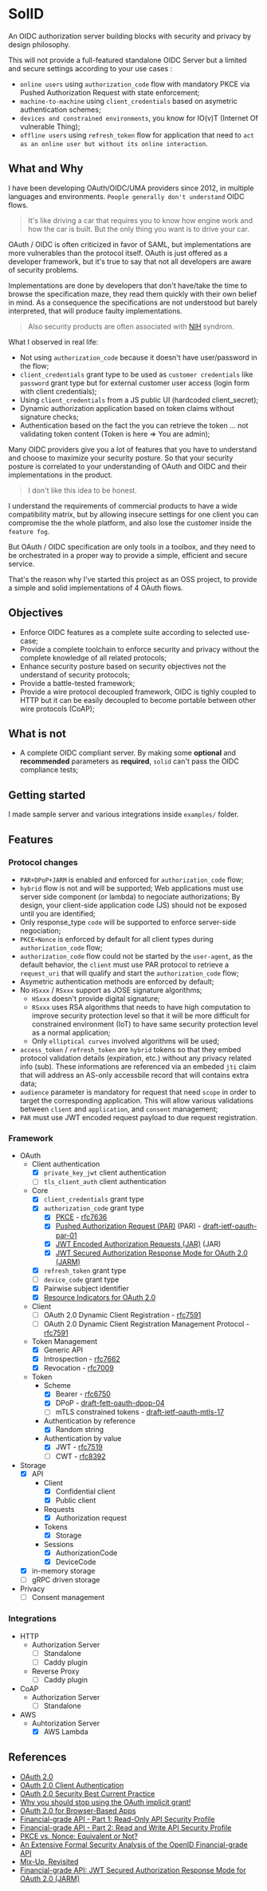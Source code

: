 # SolID

An OIDC authorization server building blocks with security and privacy by design
philosophy.

This will not provide a full-featured standalone OIDC Server but a limited and
secure settings according to your use cases :

* `online users` using `authorization_code` flow with mandatory PKCE via Pushed
  Authorization Request with state enforcement;
* `machine-to-machine` using `client_credentials` based on asymetric
  authentication schemes;
* `devices and constrained environments`, you know for IO(v)T (Internet Of vulnerable Thing);
* `offline users` using `refresh_token` flow for application that need to
  `act as an online user but without its online interaction`.

## What and Why

I have been developing OAuth/OIDC/UMA providers since 2012, in multiple
languages and environments. `People generally don't understand` OIDC flows.

> It's like driving a car that requires you to know how engine work and how
> the car is built. But the only thing you want is to drive your car.

OAuth / OIDC is often criticized in favor of SAML, but implementations are more
vulnerables than the protocol itself. OAuth is just offered as a developer
framework, but it's true to say that not all developers are aware of security
problems.

Implementations are done by developers that don't have/take the time to browse
the specification maze, they read them quickly with their own belief in mind.
As a consequence the specifications are not understood but barely interpreted,
that will produce faulty implementations.

> Also security products are often associated with [NIH](https://en.wikipedia.org/wiki/Not_invented_here) syndrom.

What I observed in real life:

* Not using `authorization_code` because it doesn't have user/password in the
  flow;
* `client_credentials` grant type to be used as `customer credentials` like
  `password` grant type but for external customer user access (login form with
  client credentials);
* Using `client_credentials` from a JS public UI (hardcoded client_secret);
* Dynamic authorization application based on token claims without signature
  checks;
* Authentication based on the fact the you can retrieve the token ... not
  validating token content (Token is here => You are admin);

Many OIDC providers give you a lot of features that you have to understand and
choose to maximize your security posture. So that your security posture is
correlated to your understanding of OAuth and OIDC and their implementations
in the product.

> I don't like this idea to be honest.

I understand the requirements of commercial products to have a wide compatibility
matrix, but by allowing insecure settings for one client you can compromise the
the whole platform, and also lose the customer inside the `feature fog`.

But OAuth / OIDC specification are only tools in a toolbox, and they need to be
orchestrated in a proper way to provide a simple, efficient and secure service.

That's the reason why I've started this project as an OSS project, to provide a
simple and solid implementations of 4 OAuth flows.

## Objectives

* Enforce OIDC features as a complete suite according to selected use-case;
* Provide a complete toolchain to enforce security and privacy without the
  complete knowledge of all related protocols;
* Enhance security posture based on security objectives not the understand of
  security protocols;
* Provide a battle-tested framework;
* Provide a wire protocol decoupled framework, OIDC is tighly coupled to HTTP but
  it can be easily decoupled to become portable between other wire protocols (CoAP);

## What is not

* A complete OIDC compliant server. By making some **optional** and **recommended**
  parameters as **required**, `solid` can't pass the OIDC compliance tests;

## Getting started

I made sample server and various integrations inside `examples/` folder.

## Features

### Protocol changes

* `PAR+DPoP+JARM` is enabled and enforced for `authorization_code` flow;
* `hybrid` flow is not and will be supported; Web applications must use server
  side component (or lambda) to negociate authorizations; By design, your
  client-side application code (JS) should not be exposed until you are identified;
* Only response_type `code` will be supported to enforce server-side negociation;
* `PKCE+Nonce` is enforced by default for all client types during `authorization_code`
  flow;
* `authorization_code` flow could not be started by the `user-agent`, as the
  default behavior, the `client` must use PAR protocol to retrieve a `request_uri`
  that will qualify and start the `authorization_code` flow;
* Asymetric authentication methods are enforced by default;
* No `HSxxx` / `RSxxx` support as JOSE signature algorithms;
  * `HSxxx` doesn't provide digital signature;
  * `RSxxx` uses RSA algorithms that needs to have high computation to improve
    security protection level so that it will be more difficult for constrained
    environment (IoT) to have same security protection level as a normal application;
  * Only `elliptical curves` involved algorithms will be used;
* `access_token` / `refresh_token` are `hybrid` tokens so that they embed protocol
  validation details (expiration, etc.) without any privacy related info (sub).
  These informations are referenced via an embeded `jti` claim that will address
  an AS-only accessbile record that will contains extra data;
* `audience` parameter is mandatory for request that need `scope` in order to
  target the corresponding application. This will allow various validations between
  `client` and `application`, and `consent` management;
* `PAR` must use JWT encoded request payload to due request registration.

### Framework

* OAuth
  * Client authentication
    * [x] `private_key_jwt` client authentication
    * [ ] `tls_client_auth` client authentication
  * Core
    * [x] `client_credentials` grant type
    * [x] `authorization_code` grant type
      * [x] [PKCE](https://oauth.net/2/pkce/) - [rfc7636](https://tools.ietf.org/html/rfc7636)
      * [x] [Pushed Authorization Request (PAR)](https://oauth.net/2/pushed-authorization-requests/) (PAR) - [draft-ietf-oauth-par-01](https://tools.ietf.org/html/draft-ietf-oauth-par-01)
      * [x] [JWT Encoded Authorization Requests (JAR)](https://tools.ietf.org/html/draft-ietf-oauth-jwsreq-20) (JAR)
      * [x] [JWT Secured Authorization Response Mode for OAuth 2.0 (JARM)](https://openid.net/specs/openid-financial-api-jarm-ID1.html)
    * [x] `refresh_token` grant type
    * [ ] `device_code` grant type
    * [x] Pairwise subject identifier
    * [x] [Resource Indicators for OAuth 2.0](https://tools.ietf.org/html/rfc8707)
  * Client
    * [ ] OAuth 2.0 Dynamic Client Registration - [rfc7591](https://tools.ietf.org/html/rfc7591)
    * [ ] OAuth 2.0 Dynamic Client Registration Management Protocol - [rfc7591](https://tools.ietf.org/html/rfc7592)
  * Token Management
    * [x] Generic API
    * [x] Introspection - [rfc7662](https://tools.ietf.org/html/rfc7662)
    * [x] Revocation - [rfc7009](tools.ietf.org/html/rfc7009)
  * Token
    * Scheme
      * [x] Bearer - [rfc6750](https://tools.ietf.org/html/rfc6750)
      * [x] DPoP - [draft-fett-oauth-dpop-04](https://tools.ietf.org/html/draft-ietf-oauth-dpop-01)
      * [ ] mTLS constrained tokens - [draft-ietf-oauth-mtls-17](https://tools.ietf.org/id/draft-ietf-oauth-mtls-17.html)
    * Authentication by reference
      * [x] Random string
    * Authentication by value
      * [x] JWT - [rfc7519](https://tools.ietf.org/html/rfc7519)
      * [ ] CWT - [rfc8392](https://tools.ietf.org/html/rfc8392)
* Storage
  * [x] API
    * Client
      * [x] Confidential client
      * [x] Public client
    * Requests
      * [x] Authorization request
    * Tokens
      * [x] Storage
    * Sessions
      * [x] AuthorizationCode
      * [x] DeviceCode
  * [x] in-memory storage
  * [ ] gRPC driven storage
* Privacy
  * [ ] Consent management

### Integrations

* HTTP
  * Authorization Server
    * [ ] Standalone
    * [ ] Caddy plugin
  * Reverse Proxy
    * [ ] Caddy plugin
* CoAP
  * Authorization Server
    * [ ] Standalone
* AWS
  * Auhtorization Server
    * [x] AWS Lambda

## References

* [OAuth 2.0](https://oauth.net/2/)
* [OAuth 2.0 Client Authentication](https://medium.com/@darutk/oauth-2-0-client-authentication-4b5f929305d4)
* [OAuth 2.0 Security Best Current Practice](https://tools.ietf.org/html/draft-ietf-oauth-security-topics-15)
* [Why you should stop using the OAuth implicit grant!](https://medium.com/@torsten_lodderstedt/why-you-should-stop-using-the-oauth-implicit-grant-2436ced1c926)
* [OAuth 2.0 for Browser-Based Apps](https://tools.ietf.org/id/draft-parecki-oauth-browser-based-apps-02.html)
* [Financial-grade API - Part 1: Read-Only API Security Profile](https://openid.net/specs/openid-financial-api-part-1.html)
* [Financial-grade API - Part 2: Read and Write API Security Profile](https://openid.net/specs/openid-financial-api-part-2.html)
* [PKCE vs. Nonce: Equivalent or Not?](https://danielfett.de/2020/05/16/pkce-vs-nonce-equivalent-or-not/)
* [An Extensive Formal Security Analysis of the OpenID Financial-grade API](https://arxiv.org/abs/1901.11520)
* [Mix-Up, Revisited](https://danielfett.de/2020/05/04/mix-up-revisited/)
* [Financial-grade API: JWT Secured Authorization Response Mode for OAuth 2.0 (JARM)](https://openid.net/specs/openid-financial-api-jarm-ID1.html)
